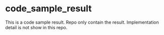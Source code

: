 # code_sample_result
This is a code sample result. Repo only contain the result. Implementation detail is not show in this repo.
